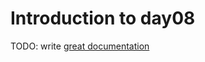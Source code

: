 # Introduction to day08

TODO: write [great documentation](http://jacobian.org/writing/what-to-write/)
